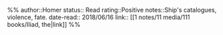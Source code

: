 %%
author::Homer
status:: Read
rating::Positive
notes::Ship's catalogues, violence, fate.
date-read:: 2018/06/16
link:: [[1 notes/11 media/111 books/Iliad, the|link]]
%%